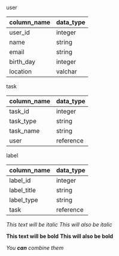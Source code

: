 user 

column_name| data_type
-----------|-----------
user_id    | integer
name|string 
email|string 
birth_day|integer 
location|valchar 

task 

column_name| data_type
-----------|-----------
task_id|integer 
task_type|string 
task_name|string 
user|reference


label

column_name| data_type
-----------|-----------
 label_id|integer 
 label_title|string 
 label_type|string
 task|reference


*This text will be italic*
_This will also be italic_

**This text will be bold**
__This will also be bold__

_You **can** combine them_